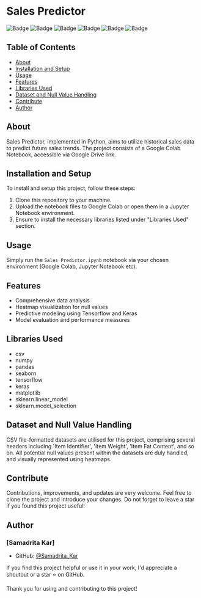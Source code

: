 # Sales Predictor

![Badge](https://img.shields.io/badge/python-3.x-blue?logo=python)
![Badge](https://img.shields.io/badge/Pandas-Library%20Used-red)
![Badge](https://img.shields.io/badge/Numpy-Library%20Used-lightgrey)
![Badge](https://img.shields.io/badge/Matplotlib-Library%20Used-yellow)
![Badge](https://img.shields.io/badge/Seaborn-Library%20Used-yellowgreen)
![Badge](https://img.shields.io/badge/Tensorflow-Library%20Used-green)

## Table of Contents

- [About](#about)
- [Installation and Setup](#installation-and-setup)
- [Usage](#usage)
- [Features](#features)
- [Libraries Used](#libraries-used)
- [Dataset and Null Value Handling](#dataset-and-null-value-handling)
- [Contribute](#contribute)
- [Author](#Author)

## About

Sales Predictor, implemented in Python, aims to utilize historical sales data to predict future sales trends. The project consists of a Google Colab Notebook, accessible via Google Drive link.

## Installation and Setup

To install and setup this project, follow these steps:

1. Clone this repository to your machine.
2. Upload the notebook files to Google Colab or open them in a Jupyter Notebook environment.
3. Ensure to install the necessary libraries listed under "Libraries Used" section.

## Usage

Simply run the `Sales Predictor.ipynb` notebook via your chosen environment (Google Colab, Jupyter Notebook etc).

## Features

- Comprehensive data analysis
- Heatmap visualization for null values
- Predictive modeling using Tensorflow and Keras
- Model evaluation and performance measures

## Libraries Used

- csv
- numpy
- pandas
- seaborn
- tensorflow
- keras
- matplotlib
- sklearn.linear_model
- sklearn.model_selection

## Dataset and Null Value Handling

CSV file-formatted datasets are utilised for this project, comprising several headers including 'Item Identifier', 'Item Weight', 'Item Fat Content', and so on. All potential null values present within the datasets are duly handled, and visually represented using heatmaps.

## Contribute

Contributions, improvements, and updates are very welcome. Feel free to clone the project and introduce your changes. Do not forget to leave a star if you found this project useful!

## Author

### [Samadrita Kar]

- GitHub: [@Samadrita_Kar](https://github.com/SAMADRITA-KAR)

If you find this project helpful or use it in your work, I'd appreciate a shoutout or a star ⭐️ on GitHub.

Thank you for using and contributing to this project!


